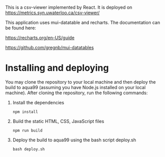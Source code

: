 This is a csv-viewer implemented by React. It is deployed on https://metrics.syn.uwaterloo.ca/csv-viewer/

This application uses mui-datatable and recharts. The documentation can be found here:

https://recharts.org/en-US/guide

https://github.com/gregnb/mui-datatables

# Installing and deploying
You may clone the repository to your local machine and then deploy the build to aqua99 (assuming you have Node.js installed on your local machine). After cloning the repository, run the following commands:

1. Install the dependencies
   
   `npm install`
2. Build the static HTML, CSS, JavaScript files
   
   `npm run build`
3. Deploy the build to aqua99 using the bash script deploy.sh
   
   `bash deploy.sh`


